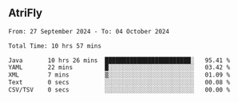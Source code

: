 ## AtriFly

<!--START_SECTION:waka-->

```txt
From: 27 September 2024 - To: 04 October 2024

Total Time: 10 hrs 57 mins

Java       10 hrs 26 mins  ████████████████████████░   95.41 %
YAML       22 mins         █░░░░░░░░░░░░░░░░░░░░░░░░   03.42 %
XML        7 mins          ▒░░░░░░░░░░░░░░░░░░░░░░░░   01.09 %
Text       0 secs          ░░░░░░░░░░░░░░░░░░░░░░░░░   00.08 %
CSV/TSV    0 secs          ░░░░░░░░░░░░░░░░░░░░░░░░░   00.00 %
```

<!--END_SECTION:waka-->

